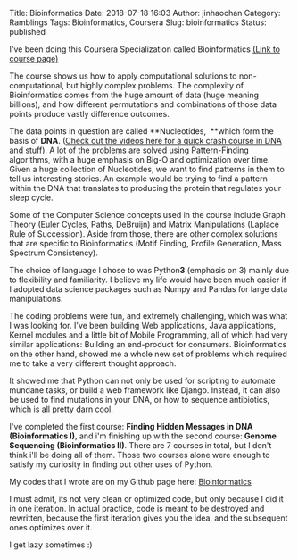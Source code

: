 Title: Bioinformatics
Date: 2018-07-18 16:03
Author: jinhaochan
Category: Ramblings
Tags: Bioinformatics, Coursera
Slug: bioinformatics
Status: published

I've been doing this Coursera Specialization called Bioinformatics [(Link to course page)](https://www.coursera.org/specializations/bioinformatics)

The course shows us how to apply computational solutions to non-computational, but highly complex problems. The complexity of Bioinformatics comes from the huge amount of data (huge meaning billions), and how different permutations and combinations of those data points produce vastly difference outcomes.

The data points in question are called **Nucleotides,  **which form the basis of **DNA**. ([Check out the videos here for a quick crash course in DNA and stuff](https://www.youtube.com/watch?v=zwibgNGe4aY)). A lot of the problems are solved using Pattern-Finding algorithms, with a huge emphasis on Big-O and optimization over time. Given a huge collection of Nucleotides, we want to find patterns in them to tell us interesting stories. An example would be trying to find a pattern within the DNA that translates to producing the protein that regulates your sleep cycle.

Some of the Computer Science concepts used in the course include Graph Theory (Euler Cycles, Paths, DeBruijn) and Matrix Manipulations (Laplace Rule of Succession). Aside from those, there are other complex solutions that are specific to Bioinformatics (Motif Finding, Profile Generation, Mass Spectrum Consistency).

The choice of language I chose to was Python**3** (emphasis on 3) mainly due to flexibility and familiarity. I believe my life would have been much easier if I adopted data science packages such as Numpy and Pandas for large data manipulations.

The coding problems were fun, and extremely challenging, which was what I was looking for. I've been building Web applications, Java applications, Kernel modules and a little bit of Mobile Programming, all of which had very similar applications: Building an end-product for consumers. Bioinformatics on the other hand, showed me a whole new set of problems which required me to take a very different thought approach.

It showed me that Python can not only be used for scripting to automate mundane tasks, or build a web framework like Django. Instead, it can also be used to find mutations in your DNA, or how to sequence antibiotics, which is all pretty darn cool.

I've completed the first course: **Finding Hidden Messages in DNA (Bioinformatics I)**, and i'm finishing up with the second course: **Genome Sequencing (Bioinformatics II)**. There are 7 courses in total, but I don't think i'll be doing all of them. Those two courses alone were enough to satisfy my curiosity in finding out other uses of Python.

My codes that I wrote are on my Github page here: [Bioinformatics](https://github.com/Charmanderander/bioinfo)

I must admit, its not very clean or optimized code, but only because I did it in one iteration. In actual practice, code is meant to be destroyed and rewritten, because the first iteration gives you the idea, and the subsequent ones optimizes over it.

I get lazy sometimes :)

